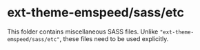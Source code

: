 # ext-theme-emspeed/sass/etc

This folder contains miscellaneous SASS files. Unlike `"ext-theme-emspeed/sass/etc"`, these files
need to be used explicitly.

